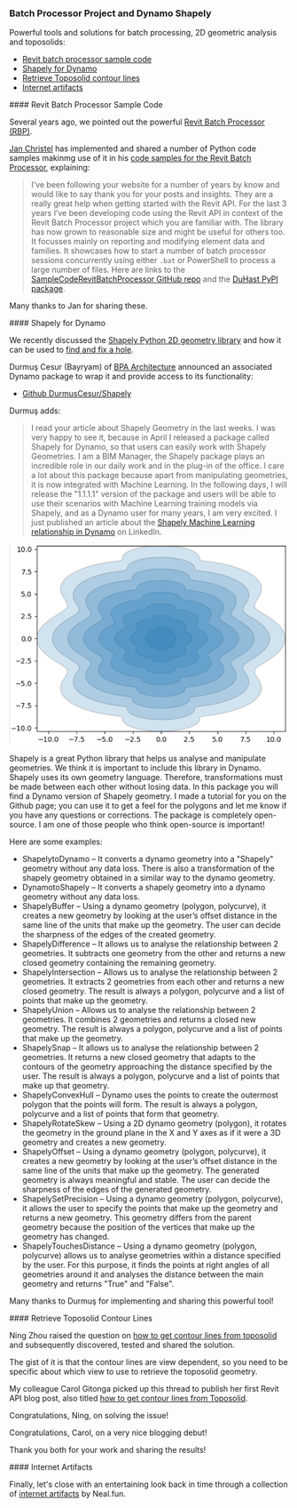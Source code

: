 <head>
<meta http-equiv="Content-Type" content="text/html; charset=utf-8">
<link rel="stylesheet" type="text/css" href="bc.css">
<script src="https://cdn.rawgit.com/google/code-prettify/master/loader/run_prettify.js" type="text/javascript"></script>
</head>

<!---

- Revit Batch Processor project
Jan Christel <jan.r.christel@gmail.com>
I’ve been following your website for a number of years by know and would like to say thank you for your posts and insights. They are a really great help when getting started with the Revit API.
For the last 3 years I’ve been developing code using the Revit API in context of the Revit Batch Processor project which you are familiar with. The library has now grown to reasonable size and might be useful for others too. It focusses mainly on reporting / modifying element data and families. It show cases how to start a number of batch processor sessions concurrently using either .bat or power shell to process a large number of files.
A link to the GitHub repo: https://github.com/jchristel/SampleCodeRevitBatchProcessor and the pypi package: https://pypi.org/project/DuHast/

- https://neal.fun/internet-artifacts/

- shapely dynamo
Durmuş Cesur (Bayryam)
Hi Jeremy,  I read your article about "Shapely Geometry" in the last weeks, I was very happy to see it because in April I released a package called "Shapely" for Dynamo, so that users can easily work with "Shapely Geometries". I am a BIM Manager, the Shapely package plays an incredible role in our daily work and in the plug-in of the office. Here you can find the contents of the package. Github : https://github.com/DurmusCesur/Shapely.git Linkednl : https://www.linkedin.com/pulse/shapely-dynamo-durmu%25C5%259F-cesur-bayryam-/?trackingId=9aYP9eQpR8%2Be%2B7CCRqldtw%3D%3D  I care a lot about this package because apart from manipulating geometries, it is now integrated with Machine Learning. In the following days, I will release the "1.1.1.1" version of the package and users will now be able to use their scenarios with Machine Learning training models via Shapely, and as a Dynamo user for many years, I am very excited. I just published an article about the Shapely-Machine Learning relationship on linkednl. You can access it here: Linkednl : https://www.linkedin.com/pulse/machine-learning-dynamo-durmu%25C5%259F-cesur-bayryam--m9xoe/?trackingId=9aYP9eQpR8%2Be%2B7CCRqldtw%3D%3D  What are you thinking? I would really like to chat with you about this.  Best regards, Durmus
Jeremy Tammik (Sir)  4:04 AM
Dear Durmuş, thank you for letting me know. I will add a note of that to the blog as well, if you like. Cheers, Jeremy.
Durmuş Cesur(Bayryam)  6:02 AM
Hi Jeremy,  That would be great, thank you very much.  Best Durmus
Durmuş Cesur(Bayryam)  9:25 AM
Hi Jeremy,  Whatever you need for that, you can tell me. I can do it for you

twitter:

the @AutodeskAPS @AutodeskRevit #RevitAPI #BIM @DynamoBIM @AutodeskAPS

&ndash; ...

linkedin:

#BIM #DynamoBIM #AutodeskAPS #Revit #API #IFC #SDK #Autodesk #AEC #adsk

the [Revit API discussion forum](http://forums.autodesk.com/t5/revit-api-forum/bd-p/160) thread

<center>
<img src="img/" alt="" title="" width="600"/>
<p style="font-size: 80%; font-style:italic"></p>
</center>

-->

### Batch Processor Project and Dynamo Shapely

Powerful tools and solutions for batch processing, 2D geometric analysis and toposolids:

- [Revit batch processor sample code](#2)
- [Shapely for Dynamo](#3)
- [Retrieve Toposolid contour lines](#4)
- [Internet artifacts](#5)

####<a name="2"></a> Revit Batch Processor Sample Code

Several  years ago, we pointed out the
powerful [Revit Batch Processor (RBP)](https://thebuildingcoder.typepad.com/blog/2019/11/the-revit-batch-processor-rbp.html).

[Jan Christel](https://github.com/jchristel) has implemented and shared
a number of Python code samples makinmg use of it in
his [code samples for the Revit Batch Processor](https://github.com/jchristel/SampleCodeRevitBatchProcessor),
explaining:

> I’ve been following your website for a number of years by know and would like to say thank you for your posts and insights.
They are a really great help when getting started with the Revit API.
For the last 3 years I’ve been developing code using the Revit API in context of the Revit Batch Processor project which you are familiar with.
The library has now grown to reasonable size and might be useful for others too. It focusses mainly on reporting and modifying element data and families.
It showcases how to start a number of batch processor sessions concurrently using either `.bat` or PowerShell to process a large number of files.
Here are links to the [SampleCodeRevitBatchProcessor GitHub repo](https://github.com/jchristel/SampleCodeRevitBatchProcessor) and
the [DuHast PyPI package](https://pypi.org/project/DuHast/).

Many thanks to Jan for sharing these.

####<a name="3"></a> Shapely for Dynamo

We recently discussed
the [Shapely Python 2D geometry library](https://thebuildingcoder.typepad.com/blog/2023/09/element-diff-compare-shapely-and-rdbe.html#4) and
how it can be used
to [find and fix a hole](https://thebuildingcoder.typepad.com/blog/2023/09/element-diff-compare-shapely-and-rdbe.html#4.1).

Durmuş Cesur (Bayryam) of [BPA Architecture](https://bpa.archi/) announced an associated Dynamo package to wrap it and provide access to its functionality:

- [Github DurmusCesur/Shapely](https://github.com/DurmusCesur/Shapely)

Durmuş adds:

> I read your article about Shapely Geometry in the last weeks. I was very happy to see it, because in April I released a package called Shapely for Dynamo, so that users can easily work with Shapely Geometries.
I am a BIM Manager, the Shapely package plays an incredible role in our daily work and in the plug-in of the office.
I care a lot about this package because apart from manipulating geometries, it is now integrated with Machine Learning. In the following days, I will release the "1.1.1.1" version of the package and users will be able to use their scenarios with Machine Learning training models via Shapely, and as a Dynamo user for many years, I am very excited.
I just published an article about
the [Shapely Machine Learning relationship in Dynamo](https://www.linkedin.com/pulse/machine-learning-dynamo-durmu%C5%9F-cesur-bayryam--m9xoe) on LinkedIn.

<center>
<img src="img/shapely_dynamo.png" alt="Shapely for Dynamo" title="Shapely for Dynamo" width="600"/>
</center>

Shapely is a great Python library that helps us analyse and manipulate geometries.
We think it is important to include this library in Dynamo.
Shapely uses its own geometry language.
Therefore, transformations must be made between each other without losing data. In this package you will find a Dynamo version of Shapely geometry.
I made a tutorial for you on the Github page; you can use it to get a feel for the polygons and let me know if you have any questions or corrections.
The package is completely open-source.
I am one of those people who think open-source is important!

Here are some examples:

- ShapelytoDynamo &ndash; It converts a dynamo geometry into a "Shapely" geometry without any data loss.
  There is also a transformation of the shapely geometry obtained in a similar way to the dynamo geometry.
- DynamotoShapely &ndash; It converts a shapely geometry into a dynamo geometry without any data loss.
- ShapelyBuffer &ndash; Using a dynamo geometry (polygon, polycurve), it creates a new geometry by looking at the user’s offset distance in the same line of the units that make up the geometry. The user can decide the sharpness of the edges of the created geometry.
- ShapelyDifference &ndash; It allows us to analyse the relationship between 2 geometries. It subtracts one geometry from the other and returns a new closed geometry containing the remaining geometry.
- Shapelyİntersection &ndash; Allows us to analyse the relationship between 2 geometries. It extracts 2 geometries from each other and returns a new closed geometry. The result is always a polygon, polycurve and a list of points that make up the geometry.
- ShapelyUnion &ndash; Allows us to analyse the relationship between 2 geometries. It combines 2 geometries and returns a closed new geometry. The result is always a polygon, polycurve and a list of points that make up the geometry.
- ShapelySnap &ndash; It allows us to analyse the relationship between 2 geometries. It returns a new closed geometry that adapts to the contours of the geometry approaching the distance specified by the user. The result is always a polygon, polycurve and a list of points that make up that geometry.
- ShapelyConvexHull &ndash; Dynamo uses the points to create the outermost polygon that the points will form. The result is always a polygon, polycurve and a list of points that form that geometry.
- ShapelyRotateSkew &ndash; Using a 2D dynamo geometry (polygon), it rotates the geometry in the ground plane in the X and Y axes as if it were a 3D geometry and creates a new geometry.
- ShapelyOffset &ndash; Using a dynamo geometry (polygon, polycurve), it creates a new geometry by looking at the user’s offset distance in the same line of the units that make up the geometry. The generated geometry is always meaningful and stable. The user can decide the sharpness of the edges of the generated geometry.
- ShapelySetPrecision &ndash; Using a dynamo geometry (polygon, polycurve), it allows the user to specify the points that make up the geometry and returns a new geometry. This geometry differs from the parent geometry because the position of the vertices that make up the geometry has changed.
- ShapelyTouchesDistance &ndash; Using a dynamo geometry (polygon, polycurve) allows us to analyse geometries within a distance specified by the user. For this purpose, it finds the points at right angles of all geometries around it and analyses the distance between the main geometry and returns "True" and "False".

Many thanks to Durmuş for implementing and sharing this powerful tool!

####<a name="4"></a> Retrieve Toposolid Contour Lines

Ning Zhou raised the question
on [how to get contour lines from toposolid](https://forums.autodesk.com/t5/revit-api-forum/how-to-get-contour-lines-from-toposolid/m-p/12315476) and
subsequently discovered, tested and shared the solution.

The gist of it is that the contour lines are view dependent, so you need to be specific about which view to use to retrieve the toposolid geometry.

My colleague Carol Gitonga picked up this thread to publish her first Revit API blog post,
also titled [how to get contour lines from Toposolid](https://adndevblog.typepad.com/aec/2023/11/how-to-get-contour-lines-from-toposolid.html).

Congratulations, Ning, on solving the issue!

Congratulations, Carol, on a very nice blogging debut!

Thank you both for your work and sharing the results!

####<a name="5"></a> Internet Artifacts

Finally, let's close with an entertaining look back in time through a collection
of [internet artifacts](https://neal.fun/internet-artifacts/) by Neal.fun.

